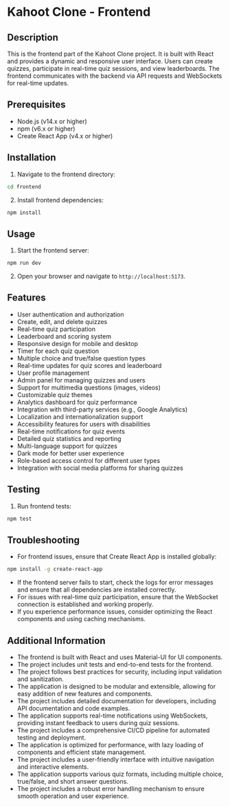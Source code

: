 # Kahoot Clone - Frontend

## Description

This is the frontend part of the Kahoot Clone project. It is built with React and provides a dynamic and responsive user interface. Users can create quizzes, participate in real-time quiz sessions, and view leaderboards. The frontend communicates with the backend via API requests and WebSockets for real-time updates.

## Prerequisites

- Node.js (v14.x or higher)
- npm (v6.x or higher)
- Create React App (v4.x or higher)

## Installation

1. Navigate to the frontend directory:

```bash
cd frontend

```

2. Install frontend dependencies:

```bash
npm install

```

## Usage

1. Start the frontend server:

```bash
npm run dev

```

2. Open your browser and navigate to `http://localhost:5173`.

## Features

- User authentication and authorization
- Create, edit, and delete quizzes
- Real-time quiz participation
- Leaderboard and scoring system
- Responsive design for mobile and desktop
- Timer for each quiz question
- Multiple choice and true/false question types
- Real-time updates for quiz scores and leaderboard
- User profile management
- Admin panel for managing quizzes and users
- Support for multimedia questions (images, videos)
- Customizable quiz themes
- Analytics dashboard for quiz performance
- Integration with third-party services (e.g., Google Analytics)
- Localization and internationalization support
- Accessibility features for users with disabilities
- Real-time notifications for quiz events
- Detailed quiz statistics and reporting
- Multi-language support for quizzes
- Dark mode for better user experience
- Role-based access control for different user types
- Integration with social media platforms for sharing quizzes

## Testing

1. Run frontend tests:

```bash
npm test

```

## Troubleshooting

- For frontend issues, ensure that Create React App is installed globally:

```bash
npm install -g create-react-app

```

- If the frontend server fails to start, check the logs for error messages and ensure that all dependencies are installed correctly.
- For issues with real-time quiz participation, ensure that the WebSocket connection is established and working properly.
- If you experience performance issues, consider optimizing the React components and using caching mechanisms.

## Additional Information

- The frontend is built with React and uses Material-UI for UI components.
- The project includes unit tests and end-to-end tests for the frontend.
- The project follows best practices for security, including input validation and sanitization.
- The application is designed to be modular and extensible, allowing for easy addition of new features and components.
- The project includes detailed documentation for developers, including API documentation and code examples.
- The application supports real-time notifications using WebSockets, providing instant feedback to users during quiz sessions.
- The project includes a comprehensive CI/CD pipeline for automated testing and deployment.
- The application is optimized for performance, with lazy loading of components and efficient state management.
- The project includes a user-friendly interface with intuitive navigation and interactive elements.
- The application supports various quiz formats, including multiple choice, true/false, and short answer questions.
- The project includes a robust error handling mechanism to ensure smooth operation and user experience.